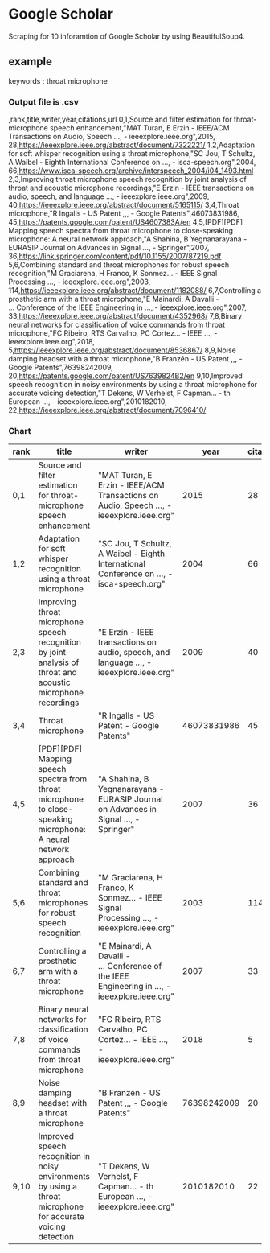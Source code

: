 # Google Scholar
Scraping for 10 inforamtion of Google Scholar by using BeautifulSoup4.


## example
keywords : throat microphone

### Output file is .csv

,rank,title,writer,year,citations,url
0,1,Source and filter estimation for throat-microphone speech enhancement,"MAT Turan, E Erzin - IEEE/ACM Transactions on Audio, Speech …,  - ieeexplore.ieee.org",2015, 28,https://ieeexplore.ieee.org/abstract/document/7322221/
1,2,Adaptation for soft whisper recognition using a throat microphone,"SC Jou, T Schultz, A Waibel - Eighth International Conference on …,  - isca-speech.org",2004, 66,https://www.isca-speech.org/archive/interspeech_2004/i04_1493.html
2,3,Improving throat microphone speech recognition by joint analysis of throat and acoustic microphone recordings,"E Erzin - IEEE transactions on audio, speech, and language …,  - ieeexplore.ieee.org",2009, 40,https://ieeexplore.ieee.org/abstract/document/5165115/
3,4,Throat microphone,"R Ingalls - US Patent ,,,  - Google Patents",46073831986, 45,https://patents.google.com/patent/US4607383A/en
4,5,[PDF][PDF] Mapping speech spectra from throat microphone to close-speaking microphone: A neural network approach,"A Shahina, B Yegnanarayana - EURASIP Journal on Advances in Signal …,  - Springer",2007, 36,https://link.springer.com/content/pdf/10.1155/2007/87219.pdf
5,6,Combining standard and throat microphones for robust speech recognition,"M Graciarena, H Franco, K Sonmez… - IEEE Signal Processing …,  - ieeexplore.ieee.org",2003, 114,https://ieeexplore.ieee.org/abstract/document/1182088/
6,7,Controlling a prosthetic arm with a throat microphone,"E Mainardi, A Davalli - … Conference of the IEEE Engineering in …,  - ieeexplore.ieee.org",2007, 33,https://ieeexplore.ieee.org/abstract/document/4352968/
7,8,Binary neural networks for classification of voice commands from throat microphone,"FC Ribeiro, RTS Carvalho, PC Cortez… - IEEE …,  - ieeexplore.ieee.org",2018, 5,https://ieeexplore.ieee.org/abstract/document/8536867/
8,9,Noise damping headset with a throat microphone,"B Franzén - US Patent ,,,  - Google Patents",76398242009, 20,https://patents.google.com/patent/US7639824B2/en
9,10,Improved speech recognition in noisy environments by using a throat microphone for accurate voicing detection,"T Dekens, W Verhelst, F Capman… -  th European …,  - ieeexplore.ieee.org",2010182010, 22,https://ieeexplore.ieee.org/abstract/document/7096410/


### Chart

| rank | title | writer | year | citations | url |
| ------------- | ------------- | ------------- | ------------- | ------------- | ------------- |
|0,1 | Source and filter estimation for throat-microphone speech enhancement | "MAT Turan, E Erzin - IEEE/ACM Transactions on Audio, Speech …,  - ieeexplore.ieee.org" | 2015 | 28 | https://ieeexplore.ieee.org/abstract/document/7322221/ |
|1,2 | Adaptation for soft whisper recognition using a throat microphone | "SC Jou, T Schultz, A Waibel - Eighth International Conference on …,  - isca-speech.org" | 2004 | 66 | https://www.isca-speech.org/archive/interspeech_2004/i04_1493.html |
|2,3 | Improving throat microphone speech recognition by joint analysis of throat and acoustic microphone recordings | "E Erzin - IEEE transactions on audio, speech, and language …,  - ieeexplore.ieee.org" | 2009 | 40 | https://ieeexplore.ieee.org/abstract/document/5165115/ |
|3,4 | Throat microphone | "R Ingalls - US Patent - Google Patents" |46073831986 | 45 |https://patents.google.com/patent/US4607383A/en|
|4,5 | [PDF][PDF] Mapping speech spectra from throat microphone to close-speaking microphone: A neural network approach | "A Shahina, B Yegnanarayana - EURASIP Journal on Advances in Signal …,  - Springer" | 2007 | 36 | https://link.springer.com/content/pdf/10.1155/2007/87219.pdf |
|5,6 | Combining standard and throat microphones for robust speech recognition | "M Graciarena, H Franco, K Sonmez… - IEEE Signal Processing …,  - ieeexplore.ieee.org" | 2003 | 114 | https://ieeexplore.ieee.org/abstract/document/1182088/ |
|6,7 | Controlling a prosthetic arm with a throat microphone | "E Mainardi, A Davalli - … Conference of the IEEE Engineering in …,  - ieeexplore.ieee.org" | 2007 | 33 | https://ieeexplore.ieee.org/abstract/document/4352968/ |
|7,8 | Binary neural networks for classification of voice commands from throat microphone | "FC Ribeiro, RTS Carvalho, PC Cortez… - IEEE …,  - ieeexplore.ieee.org" | 2018 | 5 | https://ieeexplore.ieee.org/abstract/document/8536867/ |
|8,9 | Noise damping headset with a throat microphone | "B Franzén - US Patent ,,,  - Google Patents" |76398242009 | 20 | https://patents.google.com/patent/US7639824B2/en |
|9,10 | Improved speech recognition in noisy environments by using a throat microphone for accurate voicing detection | "T Dekens, W Verhelst, F Capman… -  th European …,  - ieeexplore.ieee.org" | 2010182010 | 22 | https://ieeexplore.ieee.org/abstract/document/7096410/ |

